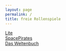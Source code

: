 ```yaml
---
layout: page
permalink: /
title: freie Rollenspiele
---
```


<div class="row row-cols-1 row-cols-md-2 g-4">
    <div class="col">
        <div class="card bg-lite clickable">
            <div class="card-body card-body-lite"></div>
            <div class="card-footer d-flex justify-content-center">
                <a href="https://lite.jcgames.de" class="text-light">Lite </a>
            </div>
        </div>
    </div>
    <div class="col">
        <div class="card bg-spacepirates clickable">
            <div class="card-body card-body-spacepirates"></div>
            <div class="card-footer d-flex justify-content-center card-footer-spacepirates">
                <a href="https://jcgames.de/spacepirates/" class="text-light">SpacePirates</a>
            </div>
        </div>
    </div>
    <div class="col">
        <div class="card bg-weltenbuch clickable">
            <div class="card-body card-body-weltenbuch"></div>
            <div class="card-footer d-flex justify-content-center">
                <a href="https://jcgames.de/weltenbuch/" class="text-light">Das Weltenbuch</a>
            </div>
        </div>
    </div>
</div>
